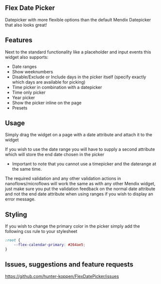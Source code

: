 ## Flex Date Picker
Datepicker with more flexible options than the default Mendix Datepicker that also looks great!

## Features
Next to the standard functionality like a placeholder and input events this widget also supports:
- Date ranges
- Show weeknumbers
- Disable/Exclude or Include days in the picker itself (specify exactly which days are available for picking)
- Time picker in combination with a datepicker
- Time only picker
- Year picker
- Show the picker inline on the page
- Presets

## Usage
Simply drag the widget on a page with a date attribute and attach it to the widget

If you wish to use the date range you will have to supply a second attribute which will store the end date chosen in the picker
- Important to note that you cannot use a timepicker and the daterange at the same time.

The required validation and any other validation actions in nanoflows/microflows will work the same as with any other Mendix widget, just make sure you put the validation feedback on the normal date attribute and not the end date attribute when using ranges if you wish to display an error message.

## Styling
If you wish to change the primary color in the picker simply add the following css rule to your stylesheet
```css
:root {
    --flex-calendar-primary: #264ae5;
}
```

## Issues, suggestions and feature requests
https://github.com/hunter-koppen/FlexDatePicker/issues
